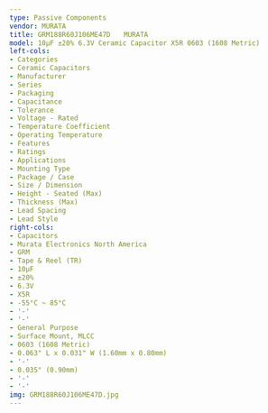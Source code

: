 ```yaml
---
type: Passive Components
vendor: MURATA
title: GRM188R60J106ME47D　　MURATA
model: 10µF ±20% 6.3V Ceramic Capacitor X5R 0603 (1608 Metric)
left-cols:
- Categories
- Ceramic Capacitors
- Manufacturer
- Series
- Packaging 
- Capacitance
- Tolerance
- Voltage - Rated
- Temperature Coefficient
- Operating Temperature
- Features
- Ratings
- Applications
- Mounting Type
- Package / Case
- Size / Dimension
- Height - Seated (Max)
- Thickness (Max)
- Lead Spacing
- Lead Style
right-cols:
- Capacitors
- Murata Electronics North America
- GRM
- Tape & Reel (TR) 
- 10µF
- ±20%
- 6.3V
- X5R
- -55°C ~ 85°C
- '-'
- '-'
- General Purpose
- Surface Mount, MLCC
- 0603 (1608 Metric)
- 0.063" L x 0.031" W (1.60mm x 0.80mm)
- '-'
- 0.035" (0.90mm)
- '-'
- '-'
img: GRM188R60J106ME47D.jpg
---
```


